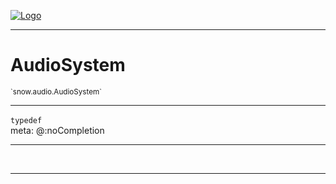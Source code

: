 
[![Logo](../../../images/logo.png)](../../../api/index.html)

---



<h1>AudioSystem</h1>
<small>`snow.audio.AudioSystem`</small>



---

`typedef`
<span class="meta">
<br/>meta: @:noCompletion
</span>


---

&nbsp;
&nbsp;









---

&nbsp;
&nbsp;
&nbsp;
&nbsp;
